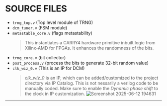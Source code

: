 # SOURCE FILES

- `trng_top.v` (Top level module of TRNG)
- `dcm_tuner.v` (FSM module)
- `metastable_core.v` (flags metastability)
  > This instantiates a CARRY4 hardware primitive inbuilt logic from Xilinx-AMD for FPGAs. It enhances the randomness of the bits.
- `trng_core.v` (bit collector)
- `post_process.v` (process the bits to generate 32-bit random value)
- `clk_wiz_0.v` (This is an IP for DCM)
  > *clk_wiz_0* is an IP, which can be added/customized to the project directory via IP Catalog. This is not nessarily a verilog code to be manually coded.
  > Make sure to enable the *Dynamic phase shift* to the clock in IP customization.
  > ![Screenshot 2025-06-12 194631](https://github.com/user-attachments/assets/8108c5d9-33ba-43c4-9bf6-5fd6ac8003da)
 
---
